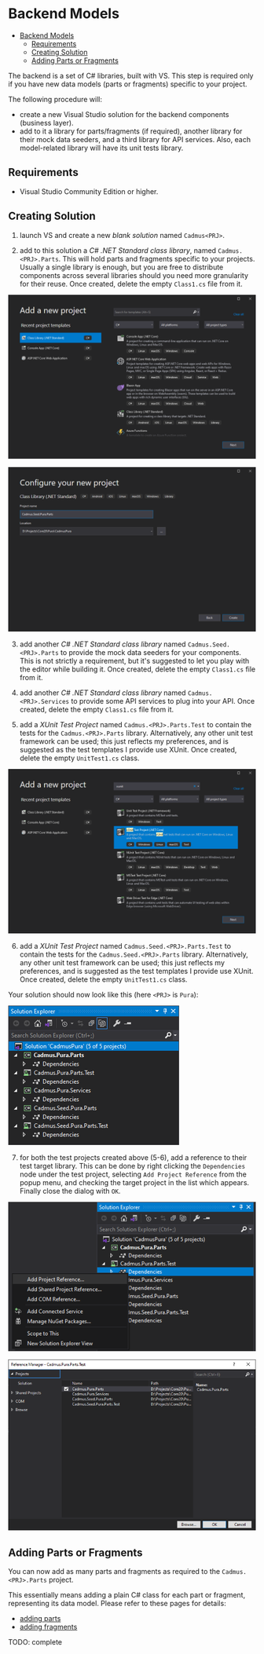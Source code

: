 # Backend Models

- [Backend Models](#backend-models)
  - [Requirements](#requirements)
  - [Creating Solution](#creating-solution)
  - [Adding Parts or Fragments](#adding-parts-or-fragments)

The backend is a set of C# libraries, built with VS. This step is required only if you have new data models (parts or fragments) specific to your project.

The following procedure will:

- create a new Visual Studio solution for the backend components (business layer).
- add to it a library for parts/fragments (if required), another library for their mock data seeders, and a third library for API services. Also, each model-related library will have its unit tests library.

## Requirements

- Visual Studio Community Edition or higher.

## Creating Solution

1. launch VS and create a new _blank solution_ named `Cadmus<PRJ>`.

2. add to this solution a _C# .NET Standard class library_, named `Cadmus.<PRJ>.Parts`. This will hold parts and fragments specific to your projects. Usually a single library is enough, but you are free to distribute components across several libraries should you need more granularity for their reuse. Once created, delete the empty `Class1.cs` file from it.

![adding new project](./img/a01_add-new-project.png)

![adding new project](./img/a02_add-new-project.png)

3. add another _C# .NET Standard class library_ named `Cadmus.Seed.<PRJ>.Parts` to provide the mock data seeders for your components. This is not strictly a requirement, but it's suggested to let you play with the editor while building it. Once created, delete the empty `Class1.cs` file from it.

4. add another _C# .NET Standard class library_ named `Cadmus.<PRJ>.Services` to provide some API services to plug into your API. Once created, delete the empty `Class1.cs` file from it.

5. add a _XUnit Test Project_ named `Cadmus.<PRJ>.Parts.Test` to contain the tests for the `Cadmus.<PRJ>.Parts` library. Alternatively, any other unit test framework can be used; this just reflects my preferences, and is suggested as the test templates I provide use XUnit. Once created, delete the empty `UnitTest1.cs` class.

![adding new project](./img/a03_add-new-xunit-project.png)

6. add a _XUnit Test Project_ named `Cadmus.Seed.<PRJ>.Parts.Test` to contain the tests for the `Cadmus.Seed.<PRJ>.Parts` library. Alternatively, any other unit test framework can be used; this just reflects my preferences, and is suggested as the test templates I provide use XUnit. Once created, delete the empty `UnitTest1.cs` class.

Your solution should now look like this (here `<PRJ>` is `Pura`):

![adding new project](./img/a04_solution.png)

7. for both the test projects created above (5-6), add a reference to their test target library. This can be done by right clicking the `Dependencies` node under the test project, selecting `Add Project Reference` from the popup menu, and checking the target project in the list which appears. Finally close the dialog with `OK`.

![adding new project](./img/a05_project-deps.png)

![adding new project](./img/a06_project-deps.png)

## Adding Parts or Fragments

You can now add as many parts and fragments as required to the `Cadmus.<PRJ>.Parts` project.

This essentially means adding a plain C# class for each part or fragment, representing its data model. Please refer to these pages for details:

- [adding parts](../core/adding-parts.md)
- [adding fragments](../core/adding-fragments.md)

TODO: complete
